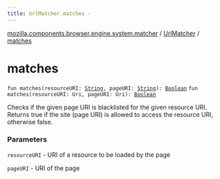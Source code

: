 ```yaml
---
title: UrlMatcher.matches - 
---
```


[mozilla.components.browser.engine.system.matcher](../index.html) / [UrlMatcher](index.html) / [matches](./matches.html)

# matches

`fun matches(resourceURI: `[`String`](https://kotlinlang.org/api/latest/jvm/stdlib/kotlin/-string/index.html)`, pageURI: `[`String`](https://kotlinlang.org/api/latest/jvm/stdlib/kotlin/-string/index.html)`): `[`Boolean`](https://kotlinlang.org/api/latest/jvm/stdlib/kotlin/-boolean/index.html)
`fun matches(resourceURI: Uri, pageURI: Uri): `[`Boolean`](https://kotlinlang.org/api/latest/jvm/stdlib/kotlin/-boolean/index.html)

Checks if the given page URI is blacklisted for the given resource URI.
Returns true if the site (page URI) is allowed to access
the resource URI, otherwise false.

### Parameters

`resourceURI` - URI of a resource to be loaded by the page

`pageURI` - URI of the page